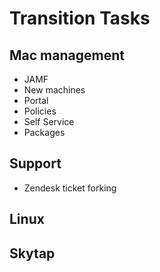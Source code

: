 # Transition Tasks

## Mac management

* JAMF
 * New machines
 * Portal
 * Policies
 * Self Service
 * Packages

## Support

* Zendesk ticket forking

## Linux

## Skytap

